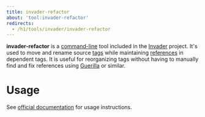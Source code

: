 ```yaml
---
title: invader-refactor
about: 'tool:invader-refactor'
redirects:
  - /h1/tools/invader/invader-refactor
---
```

**invader-refactor** is a [command-line](~) tool included in the [Invader](~) project. It's used to move and rename source [tags](~) while maintaining [references](~tags#tag-references-and-paths) in dependent tags. It is useful for reorganizing tags without having to manually find and fix references using [Guerilla](~h1-guerilla) or similar.

# Usage
See [official documentation][docs] for usage instructions.

[docs]: https://github.com/SnowyMouse/invader#invader-refactor
